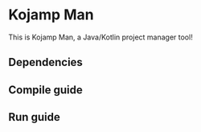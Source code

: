 Kojamp Man
==========

This is Kojamp Man, a Java/Kotlin project manager tool!



Dependencies
------------

<!--
  TODO: add here all the requirements to use the full program
  potencial

-->



Compile guide
-------------

<!--
  TODO: add here all the steps to generate the executable (bytecode)

-->

Run guide
---------

<!--
  TODO: add here all the steps to run the generated executable
  (bytecode)

-->

